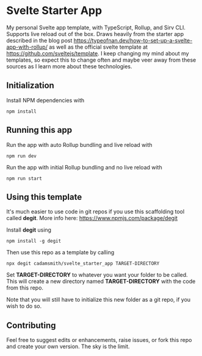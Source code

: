 # Svelte Starter App

My personal Svelte app template, with TypeScript, Rollup, and Sirv CLI. Supports live reload out of the box. Draws heavily from the starter app described in the blog post https://typeofnan.dev/how-to-set-up-a-svelte-app-with-rollup/ as well as the official svelte template at https://github.com/sveltejs/template. I keep changing my mind about my templates, so expect this to change often and maybe veer away from these sources as I learn more about these technologies.


## Initialization

Install NPM dependencies with

    npm install

## Running this app

Run the app with auto Rollup bundling and live reload with

    npm run dev

Run the app with initial Rollup bundling and no live reload with

    npm run start

## Using this template

It's much easier to use code in git repos if you use this scaffolding tool called **degit**. More info here: https://www.npmjs.com/package/degit

Install **degit** using

    npm install -g degit

Then use this repo as a template by calling

    npx degit cadamsmith/svelte_starter_app TARGET-DIRECTORY

Set **TARGET-DIRECTORY** to whatever you want your folder to be called. This will create a new directory named **TARGET-DIRECTORY** with the code from this repo.

Note that you will still have to initialize this new folder as a git repo, if you wish to do so.

## Contributing

Feel free to suggest edits or enhancements, raise issues, or fork this repo and create your own version. The sky is the limit.

